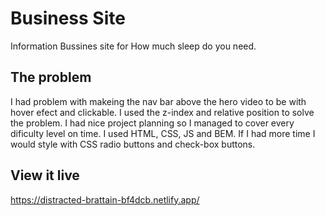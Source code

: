 # Business Site

Information Bussines site for How much sleep do you need.

## The problem

I had problem with makeing the nav bar above the hero video to be with hover efect and clickable. I used the z-index and relative position to solve the problem. I had nice project planning so I managed to cover every dificulty level on time. I used HTML, CSS, JS and BEM. If I had more time I would style with CSS radio buttons and check-box buttons.

## View it live

https://distracted-brattain-bf4dcb.netlify.app/
